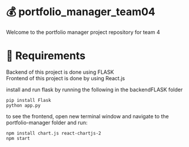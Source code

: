 # :moneybag: portfolio_manager_team04
Welcome to the portfolio manager project repository for team 4
# :page_facing_up: Requirements 
Backend of this project is done using FLASK  
Frontend of this project is done by using React.js

install and run flask by running the following in the backendFLASK folder
```
pip install Flask
python app.py
```
to see the frontend, open new terminal window and navigate to the portfolio-manager folder and run:
```
npm install chart.js react-chartjs-2
npm start
```
